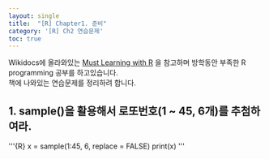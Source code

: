 ```yaml
---
layout: single
title:  "[R] Chapter1. 준비"
category: '[R] Ch2 연습문제'
toc: true
---
```



Wikidocs에 올라와있는 [Must Learning with R](https://wikidocs.net/book/4315) 을 참고하며 방학동안 부족한 R programming 공부를 하고있습니다.<br/>
책에 나와있는 연습문제를 정리하려 합니다.


## 1. sample()을 활용해서 로또번호(1 ~ 45, 6개)를 추첨하여라.

'''{R}
x = sample(1:45, 6, replace = FALSE)
print(x)
'''
